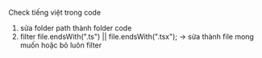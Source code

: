 Check tiếng việt trong code

1. sửa folder path thành folder code
2. filter file.endsWith(".ts") || file.endsWith(".tsx"); -> sửa thành file mong muốn hoặc bỏ luôn filter
